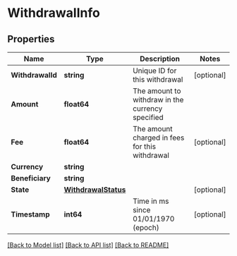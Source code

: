 # WithdrawalInfo

## Properties

Name | Type | Description | Notes
------------ | ------------- | ------------- | -------------
**WithdrawalId** | **string** | Unique ID for this withdrawal | [optional] 
**Amount** | **float64** | The amount to withdraw in the currency specified | 
**Fee** | **float64** | The amount charged in fees for this withdrawal | [optional] 
**Currency** | **string** |  | 
**Beneficiary** | **string** |  | 
**State** | [**WithdrawalStatus**](WithdrawalStatus.md) |  | [optional] 
**Timestamp** | **int64** | Time in ms since 01/01/1970 (epoch) | [optional] 

[[Back to Model list]](../README.md#documentation-for-models) [[Back to API list]](../README.md#documentation-for-api-endpoints) [[Back to README]](../README.md)


